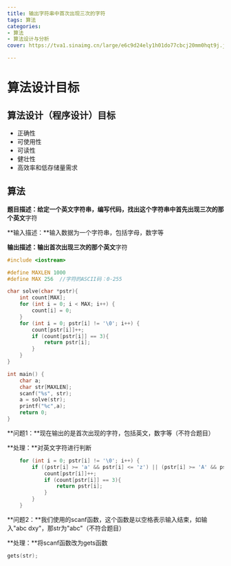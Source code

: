 ```yaml
---
title: 输出字符串中首次出现三次的字符
tags: 算法
categories:
- 算法
- 算法设计与分析
cover: https://tva1.sinaimg.cn/large/e6c9d24ely1h01do77cbcj20mm0hqt9j.jpg

---
```


# 算法设计目标

## 算法设计（程序设计）目标

- 正确性
- 可使用性
- 可读性
- 健壮性
- 高效率和低存储量需求

## 算法

**题目描述：**给定一个英文字符串，编写代码，找出这个字符串中首先出现三次的那个**英文**字符

**输入描述：**输入数据为一个字符串，包括字母，数字等

**输出描述：**输出首次出现三次的那个**英文**字符

```c++
#include <iostream>

#define MAXLEN 1000
#define MAX 256  //字符的ASCII码：0-255

char solve(char *pstr){
    int count[MAX];
    for (int i = 0; i < MAX; i++) {
        count[i] = 0;
    }
    for (int i = 0; pstr[i] != '\0'; i++) { 
        count[pstr[i]]++;
        if (count[pstr[i]] == 3){
            return pstr[i];
        }
    }
}

int main() {
    char a;
    char str[MAXLEN];
    scanf("%s", str);
    a = solve(str);
    printf("%c",a);
    return 0;
}
```

**问题1：**现在输出的是首次出现的字符，包括英文，数字等（不符合题目）

**处理：**对英文字符进行判断

```c++
    for (int i = 0; pstr[i] != '\0'; i++) {
        if ((pstr[i] >= 'a' && pstr[i] <= 'z') || (pstr[i] >= 'A' && pstr[i] <= 'Z')){
            count[pstr[i]]++;
            if (count[pstr[i]] == 3){
                return pstr[i];
            }
        }
    }
```

**问题2：**我们使用的scanf函数，这个函数是以空格表示输入结束，如输入"abc dxy"，那str为"abc"（不符合题目）

**处理：**将scanf函数改为gets函数

```c++
gets(str);
```

